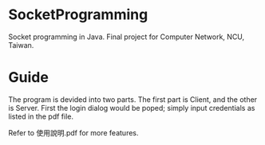 # SocketProgramming
Socket programming in Java. Final project for Computer Network, NCU, Taiwan.

# Guide
The program is devided into two parts. The first part is Client, and the other is Server. 
First the login dialog would be poped; simply input credentials as listed in the pdf file. 

Refer to 使用說明.pdf for more features. 

